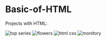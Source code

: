 # Basic-of-HTML
Projects with HTML:

![top series](https://user-images.githubusercontent.com/20402746/51573283-f2e5db80-1ea8-11e9-9312-b45df242dedd.jpg)
![flowers](https://user-images.githubusercontent.com/20402746/51573280-f24d4500-1ea8-11e9-962f-114478ba4b73.jpg)
![html css](https://user-images.githubusercontent.com/20402746/51573281-f24d4500-1ea8-11e9-8d3a-e69f16602d3e.jpg)
![monitory](https://user-images.githubusercontent.com/20402746/51573282-f24d4500-1ea8-11e9-863f-42ddd3a4299a.jpg)

